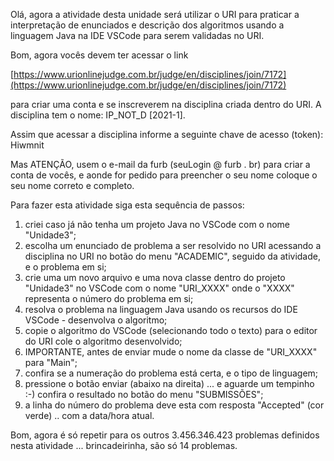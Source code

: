 Olá, agora a atividade desta unidade será utilizar o URI para praticar a interpretação de enunciados e descrição dos algoritmos usando a linguagem Java na IDE VSCode para serem validadas no URI.

Bom, agora vocês devem ter acessar o link

[https://www.urionlinejudge.com.br/judge/en/disciplines/join/7172](https://www.urionlinejudge.com.br/judge/en/disciplines/join/7172)

para criar uma conta e se inscreverem na disciplina criada dentro do URI. A disciplina tem o nome: IP_NOT_D [2021-1].

Assim que acessar a disciplina informe a seguinte chave de acesso (token): Hiwmnit

Mas ATENÇÃO, usem o e-mail da furb (seuLogin @ furb . br) para criar a conta de vocês, e aonde for pedido para preencher o seu nome coloque o seu nome correto e completo.

Para fazer esta atividade siga esta sequência de passos:
1) criei caso já não tenha um projeto Java no VSCode com o nome "Unidade3";
2) escolha um enunciado de problema a ser resolvido no URI acessando a disciplina no URI no botão do menu "ACADEMIC", seguido da atividade, e o problema em si;
3) crie uma um novo arquivo e uma nova classe dentro do projeto "Unidade3" no VSCode com o nome "URI_XXXX" onde o "XXXX" representa o número do problema em si;
4) resolva o problema na linguagem Java usando os recursos do IDE VSCode - desenvolva o algoritmo; 
5) copie o algoritmo do VSCode (selecionando todo o texto) para o editor do URI
cole o algoritmo desenvolvido;
6) IMPORTANTE, antes de enviar mude o nome da classe de "URI_XXXX" para "Main";
7) confira se a numeração do problema está certa, e o tipo de linguagem;
8) pressione o botão enviar (abaixo na direita) ... e aguarde um tempinho :-)
confira o resultado no botão do menu "SUBMISSÕES";
9) a linha do número do problema deve esta com resposta "Accepted" (cor verde) .. com a data/hora atual.

Bom, agora é só repetir para os outros 3.456.346.423 problemas definidos nesta atividade ... brincadeirinha, são só 14 problemas.